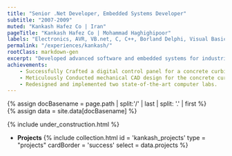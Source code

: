 ```yaml
---
title: "Senior .Net Developer, Embedded Systems Developer"
subtitle: "2007-2009"
muted: "Kankash Hafez Co | Iran"
pageTitle: "Kankash Hafez Co | Mohammad Haghighipoor" 
labels: "Electronics, AVR, VB.net, C, C++, Borland Delphi, Visual Basic, ASP.NET, JavaScript, HTML, CSS, Codevision, Bascom"
permalink: "/experiences/kankash/"
rootClass: markdown-gen
excerpt: "Developed advanced software and embedded systems for industrial automation, leveraging technologies such as ATmega128, Siemens S5 PLC, and Intel 8051."
achievements:
    - Successfully Crafted a digital control panel for a concrete curbing machine.
    - Meticulously Conducted mechanical CAD design for the concrete curbing machine.
    - Redesigned and implemented two state-of-the-art computer labs.
---
```


{% assign docBasename = page.path | split:'/' | last | split: '.' | first %}          
{% assign data = site.data[docBasename] %}

{% include under_construction.html %}

- **Projects**
{% include collection.html 
        id = 'kankash_projects'
        type = "projects"
        cardBorder = 'success'
        select = data.projects
    %}